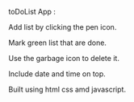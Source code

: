 toDoList App :

Add list by clicking the pen icon.

Mark green list that are done.

Use the garbage icon to delete it.

Include date and time on top.

Built using html css amd javascript.
